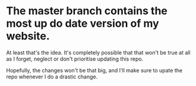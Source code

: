 # The master branch contains the most up do date version of my website.

At least that's the idea. It's completely possible that that won't be true at all as I forget, neglect or don't prioritise updating this repo. 

Hopefully, the changes won't be that big, and I'll make sure to upate the repo whenever I do a drastic change.
